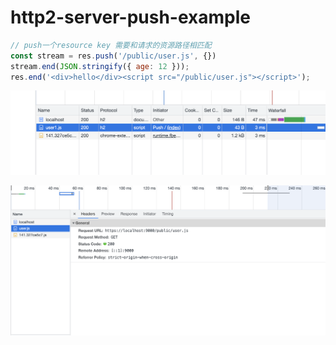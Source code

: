 # http2-server-push-example

```javascript
// push一个resource key 需要和请求的资源路径相匹配
const stream = res.push('/public/user.js', {})
stream.end(JSON.stringify({ age: 12 }));
res.end('<div>hello</div><script src="/public/user.js"></script>');
```

![Image](./public/WX20220228-151141@2x.png)

![Image](./public/WX20220228-151306@2x.png)
